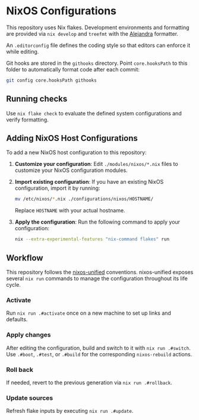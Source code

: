 # NixOS Configurations

This repository uses Nix flakes. Development environments and formatting are provided via `nix develop` and `treefmt` with the [Alejandra](https://github.com/kamadorueda/alejandra) formatter.

An `.editorconfig` file defines the coding style so that editors can enforce it while editing.

Git hooks are stored in the `githooks` directory. Point `core.hooksPath` to this folder to automatically format code after each commit:

```bash
git config core.hooksPath githooks
```

## Running checks

Use `nix flake check` to evaluate the defined system configurations and verify formatting.

## Adding NixOS Host Configurations

To add a new NixOS host configuration to this repository:

1. **Customize your configuration**: Edit `./modules/nixos/*.nix` files to customize your NixOS configuration modules.

2. **Import existing configuration**: If you have an existing NixOS configuration, import it by running:
   ```bash
   mv /etc/nixos/*.nix ./configurations/nixos/HOSTNAME/
   ```
   Replace `HOSTNAME` with your actual hostname.

3. **Apply the configuration**: Run the following command to apply your configuration:
   ```bash
   nix --extra-experimental-features "nix-command flakes" run
   ```

## Workflow

This repository follows the [nixos-unified](https://nixos-unified.org/#why) conventions. nixos-unified exposes several `nix run` commands to manage the configuration throughout its life cycle.

### Activate
Run `nix run .#activate` once on a new machine to set up links and defaults.

### Apply changes
After editing the configuration, build and switch to it with `nix run .#switch`. Use `.#boot`, `.#test`, or `.#build` for the corresponding `nixos-rebuild` actions.

### Roll back
If needed, revert to the previous generation via `nix run .#rollback`.

### Update sources
Refresh flake inputs by executing `nix run .#update`.
